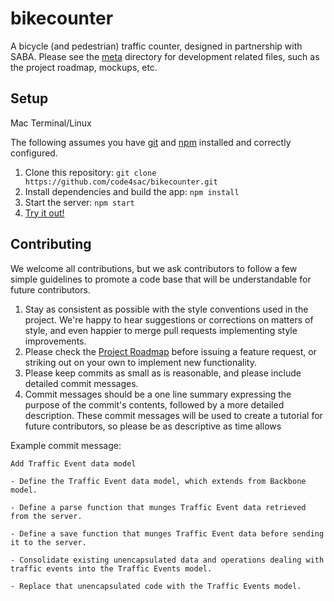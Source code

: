 # bikecounter
A bicycle (and pedestrian) traffic counter, designed in partnership with SABA. Please see the [meta](https://github.com/code4sac/bikecounter/tree/master/meta) directory for development related files, such as the project roadmap, mockups, etc.

## Setup
Mac Terminal/Linux

The following assumes you have [git](https://git-scm.com/) and [npm](https://www.npmjs.com/) installed and correctly configured.

1. Clone this repository: `git clone https://github.com/code4sac/bikecounter.git`
2. Install dependencies and build the app: `npm install`
3. Start the server: `npm start`
4. [Try it out!](http://localhost:3000)

## Contributing
We welcome all contributions, but we ask contributors to follow a few simple guidelines to promote a code base that will be understandable for future contributors.

1. Stay as consistent as possible with the style conventions used in the project. We're happy to hear suggestions or corrections on matters of style, and even happier to merge pull requests implementing style improvements.
2. Please check the [Project Roadmap](https://github.com/code4sac/bikecounter/blob/master/meta/roadmap.md) before issuing a feature request, or striking out on your own to implement new functionality.
3. Please keep commits as small as is reasonable, and please include detailed commit messages.
4. Commit messages should be a one line summary expressing the purpose of the commit's contents, followed by a more detailed description. These commit messages will be used to create a tutorial for future contributors, so please be as descriptive as time allows

Example commit message:
```
Add Traffic Event data model

- Define the Traffic Event data model, which extends from Backbone model.

- Define a parse function that munges Traffic Event data retrieved from the server.

- Define a save function that munges Traffic Event data before sending it to the server.

- Consolidate existing unencapsulated data and operations dealing with traffic events into the Traffic Events model.

- Replace that unencapsulated code with the Traffic Events model.
```
